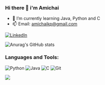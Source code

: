 ### Hi there 👋 i'm Amichai



- 🌱 I’m currently learning Java, Python and C 
- 📫 Email: amichaikp@gmail.com
 
 <a href="https://www.linkedin.com/in/amichai-kafka-852399207/" title="Linkedin"><img alt="LinkedIn" src="https://img.shields.io/badge/linkedin%20-%230077B5.svg?&style=for-the-badge&logo=linkedin&logoColor=white"/></a>

![Anurag's GitHub stats](https://github-readme-stats.vercel.app/api?username=amichaikafka&show_icons=true&theme=radical&line_height=20)

<!-- [![Top Langs](https://github-readme-stats.vercel.app/api/top-langs/?username=amichaikafka&layout=compact)](https://github.com/anuraghazra/github-readme-stats) -->



### Languages and Tools:

<img alt="Python" src="https://img.shields.io/badge/python%20-%2314354C.svg?&style=for-the-badge&logo=python&logoColor=white"/> <img alt="Java" src="https://img.shields.io/badge/java-%23ED8B00.svg?&style=for-the-badge&logo=java&logoColor=white"/> <img alt="C" src="https://img.shields.io/badge/c%20-%2300599C.svg?&style=for-the-badge&logo=c&logoColor=white"/> <img alt="Git" src="https://img.shields.io/badge/git%20-%23F05033.svg?&style=for-the-badge&logo=git&logoColor=white"/> 

![](https://komarev.com/ghpvc/?username=amichaikafka&color=grey)
